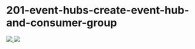 # 201-event-hubs-create-event-hub-and-consumer-group

<a href="https://portal.azure.com/#create/Microsoft.Template/uri/https%3A%2F%2Fraw.githubusercontent.com%2FTVDKoni%2Fazure-quickstart-templates%2Fmaster%2F201-eventhubs-create-namespace-and-enable-inflate%2Fazuredeploy.json" target="_blank">
    <img src="http://azuredeploy.net/deploybutton.png"/>
</a>

<a href="http://armviz.io/#/?load=https%3A%2F%2Fraw.githubusercontent.com%2FTVDKoni%2Fazure-quickstart-templates%2Fmaster%2F201-eventhubs-create-namespace-and-enable-inflate%2Fazuredeploy.json" target="_blank">
    <img src="http://armviz.io/visualizebutton.png"/>
</a>


